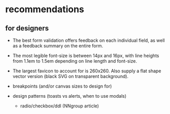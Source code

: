 # recommendations

## for designers

- The best form validation offers feedback on each individual field, as well as a feedback summary on the entire form.

- The most legible font-size is between 14px and 16px, with line heights from 1.1em to 1.5em depending on line length and font-size.

- The largest favicon to account for is 260x260. Also supply a flat shape vector version (black SVG on transparent background).

- breakpoints (and/or canvas sizes to design for)

- design patterns (toasts vs alerts, when to use modals)
  - radio/checkbox/ddl (NNgroup article)
